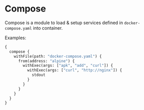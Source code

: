 # Compose

Compose is a module to load & setup services defined in `docker-compose.yaml` into 
container.

Examples:

```graphql
{
  compose {
    withFile(path: "docker-compose.yaml") { 
      from(address: "alpine") {
        withExec(args: ["apk", "add", "curl"]) {
          withExec(args: ["curl", "http://nginx"]) {
            stdout
          }
        }
      }
    }
  } 
}
```
